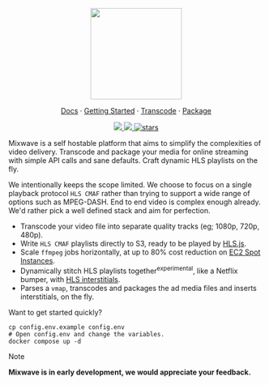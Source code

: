 <p align="center">
 <img src="https://github.com/matvp91/mixwave/blob/main/assets/logo.png?raw=true" width="180" />
</p>

<p align="center">
  <a href="https://matvp91.github.io/mixwave">Docs</a> · 
  <a href="https://matvp91.github.io/mixwave/getting-started.html">Getting Started</a> · 
  <a href="https://matvp91.github.io/mixwave/examples/transcode.html">Transcode</a> · 
  <a href="https://matvp91.github.io/mixwave/examples/package">Package</a>
</p>

<p align="center">
  <a href="#">
    <img src="https://img.shields.io/github/license/matvp91/mixwave">
  </a>
  <a href="#">
    <img src="https://img.shields.io/github/last-commit/matvp91/mixwave">
  </a>
  <a href="#">
    <img src="https://img.shields.io/github/stars/matvp91/mixwave" alt="stars">
  </a>
</p>

Mixwave is a self hostable platform that aims to simplify the complexities of video delivery. Transcode and package your media for online streaming with simple API calls and sane defaults. Craft dynamic HLS playlists on the fly.

We intentionally keeps the scope limited. We choose to focus on a single playback protocol `HLS CMAF` rather than trying to support a wide range of options such as MPEG-DASH. End to end video is complex enough already. We'd rather pick a well defined stack and aim for perfection.

- Transcode your video file into separate quality tracks (eg; 1080p, 720p, 480p).
- Write `HLS CMAF` playlists directly to S3, ready to be played by [HLS.js](https://github.com/video-dev/hls.js).
- Scale `ffmpeg` jobs horizontally, at up to 80% cost reduction on [EC2 Spot Instances](https://aws.amazon.com/ec2/spot/).
- Dynamically stitch HLS playlists together<sup>experimental</sup>, like a Netflix bumper, with [HLS interstitials](https://developer.apple.com/streaming/GettingStartedWithHLSInterstitials.pdf).
- Parses a `vmap`, transcodes and packages the ad media files and inserts interstitials, on the fly.

Want to get started quickly?

```shell
cp config.env.example config.env
# Open config.env and change the variables.
docker compose up -d
```

> [!NOTE]
> **Mixwave is in early development, we would appreciate your feedback.**
